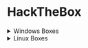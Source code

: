 # HackTheBox

<details>

<summary>Windows Boxes</summary>

* [ ] Forest (easy)
* [ ] Sauna (easy)
* [ ] Active (easy)
* [ ] Blackfield (hard)
* [ ] Resolute (medium)
* [ ] Reel (hard)
* [ ] Sizzle (insane)
* [ ] Mantis (hard)
* [ ] Cascade (medium)
* [ ] Multimaster (insane)
* [ ] Monteverde (medium)
* [ ] Traversex (easy)
* [ ] Fuse (medium)
* [ ] Intelligence
* [ ] Remote
* [ ] Object



</details>

<details>

<summary>Linux Boxes</summary>

* [ ] Solid State

</details>
